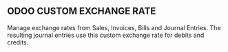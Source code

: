 ## ODOO CUSTOM EXCHANGE RATE

Manage exchange rates from Sales, Invoices, Bills and Journal Entries. The resulting journal entries use this custom exchange rate for debits and credits.
